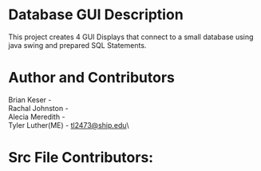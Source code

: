 # Database GUI Description
 This project creates 4 GUI Displays that connect to a small database using java swing and prepared SQL Statements. 
 
# Author and Contributors
Brian Keser - \
Rachal Johnston - \
Alecia Meredith - \
Tyler Luther(ME) - tl2473@ship.edu\

# Src File Contributors:




